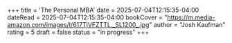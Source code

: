 +++
title = 'The Personal MBA'
date = 2025-07-04T12:15:35-04:00
dateRead = 2025-07-04T12:15:35-04:00
bookCover = "https://m.media-amazon.com/images/I/617TjVFZTTL._SL1200_.jpg"
author = "Josh Kaufman"
rating = 5
draft = false
status = "in progress"
+++